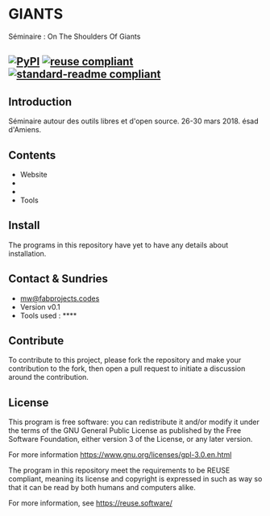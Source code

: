 # GIANTS
Séminaire : On The Shoulders Of Giants

[![PyPI](https://img.shields.io/pypi/l/fsfe-reuse.svg)](https://www.gnu.org/licenses/gpl-3.0.html)
[![reuse compliant](https://img.shields.io/badge/reuse-compliant-green.svg)](https://git.fsfe.org/reuse/reuse) 
[![standard-readme compliant](https://img.shields.io/badge/readme%20style-standard-brightgreen.svg?style=flat-square)](https://github.com/RichardLitt/standard-readme)
---

## Introduction

Séminaire autour des outils libres et d'open source. 26-30 mars 2018. ésad d'Amiens.

## Contents

* Website
* 
* 
* Tools

## Install

The programs in this repository have yet to have any details about installation.

## Contact & Sundries

* mw@fabprojects.codes
* Version v0.1
* Tools used : ****

## Contribute
To contribute to this project, please fork the repository and make your contribution to the
fork, then open a pull request to initiate a discussion around the contribution.

## License
This program is free software: you can redistribute it and/or modify
it under the terms of the GNU General Public License as published by
the Free Software Foundation, either version 3 of the License, or
any later version.

For more information https://www.gnu.org/licenses/gpl-3.0.en.html

The program in this repository meet the requirements to be REUSE compliant,
meaning its license and copyright is expressed in such as way so that it
can be read by both humans and computers alike.

For more information, see https://reuse.software/

